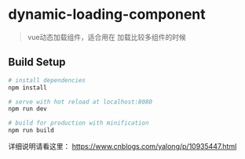 # dynamic-loading-component

> vue动态加载组件，适合用在 加载比较多组件的时候

## Build Setup

``` bash
# install dependencies
npm install

# serve with hot reload at localhost:8080
npm run dev

# build for production with minification
npm run build
```

详细说明请看这里： https://www.cnblogs.com/yalong/p/10935447.html

